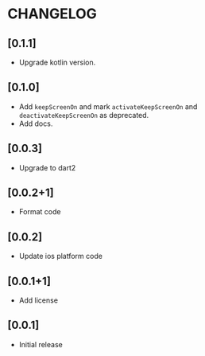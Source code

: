 # CHANGELOG

## [0.1.1]

* Upgrade kotlin version.

## [0.1.0]

* Add `keepScreenOn` and mark `activateKeepScreenOn` and `deactivateKeepScreenOn` as deprecated.
* Add docs.

## [0.0.3]

* Upgrade to dart2

## [0.0.2+1]

* Format code

## [0.0.2]

* Update ios platform code

## [0.0.1+1]

* Add license

## [0.0.1]

* Initial release
